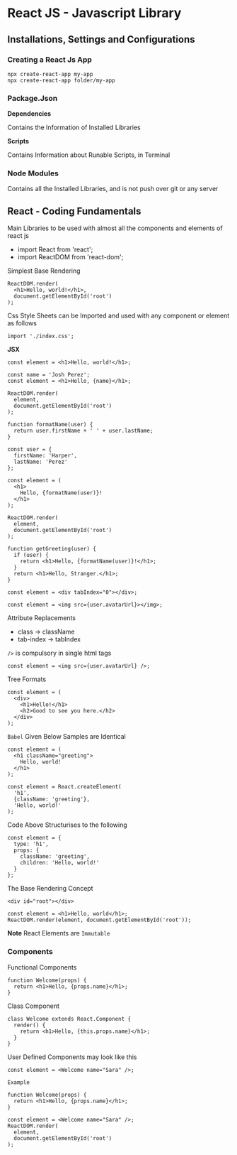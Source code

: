 # React JS - Javascript Library

## Installations, Settings and Configurations

### Creating a React Js App

```
npx create-react-app my-app
npx create-react-app folder/my-app
```

### Package.Json

**Dependencies**

Contains the Information of Installed Libraries

**Scripts**

Contains Information about Runable Scripts, in Terminal

### Node Modules

Contains all the Installed Libraries, and is not push over git or any server

## React - Coding Fundamentals

Main Libraries to be used with almost all the components and elements of react js

- import React from 'react';
- import ReactDOM from 'react-dom';

Simplest Base Rendering

```
ReactDOM.render(
  <h1>Hello, world!</h1>,
  document.getElementById('root')
);
```

Css Style Sheets can be Imported and used with any component or element as follows

```
import './index.css';
```

**JSX**

```
const element = <h1>Hello, world!</h1>;
```

```
const name = 'Josh Perez';
const element = <h1>Hello, {name}</h1>;

ReactDOM.render(
  element,
  document.getElementById('root')
);
```

```
function formatName(user) {
  return user.firstName + ' ' + user.lastName;
}

const user = {
  firstName: 'Harper',
  lastName: 'Perez'
};

const element = (
  <h1>
    Hello, {formatName(user)}!
  </h1>
);

ReactDOM.render(
  element,
  document.getElementById('root')
);
```

```
function getGreeting(user) {
  if (user) {
    return <h1>Hello, {formatName(user)}!</h1>;
  }
  return <h1>Hello, Stranger.</h1>;
}
```

```
const element = <div tabIndex="0"></div>;
```

```
const element = <img src={user.avatarUrl}></img>;
```

Attribute Replacements

- class -> className
- tab-index -> tabIndex

`/>` is compulsory in single html tags

```
const element = <img src={user.avatarUrl} />;
```

Tree Formats

```
const element = (
  <div>
    <h1>Hello!</h1>
    <h2>Good to see you here.</h2>
  </div>
);
```

`Babel` Given Below Samples are Identical

```
const element = (
  <h1 className="greeting">
    Hello, world!
  </h1>
);
```

```
const element = React.createElement(
  'h1',
  {className: 'greeting'},
  'Hello, world!'
);
```

Code Above Structurises to the following

```
const element = {
  type: 'h1',
  props: {
    className: 'greeting',
    children: 'Hello, world!'
  }
};
```

The Base Rendering Concept

```
<div id="root"></div>
```

```
const element = <h1>Hello, world</h1>;
ReactDOM.render(element, document.getElementById('root'));
```

**Note** React Elements are `Immutable`

### Components

Functional Components

```
function Welcome(props) {
  return <h1>Hello, {props.name}</h1>;
}
```

Class Component

```
class Welcome extends React.Component {
  render() {
    return <h1>Hello, {this.props.name}</h1>;
  }
}
```

User Defined Components may look like this

```
const element = <Welcome name="Sara" />;
```

`Example`

```
function Welcome(props) {
  return <h1>Hello, {props.name}</h1>;
}

const element = <Welcome name="Sara" />;
ReactDOM.render(
  element,
  document.getElementById('root')
);
```
